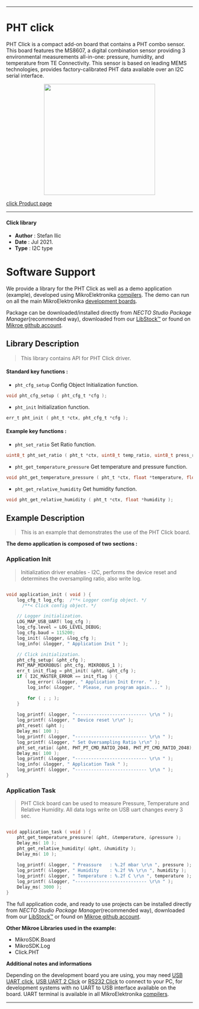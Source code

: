
---
# PHT click

PHT Click is a compact add-on board that contains a PHT combo sensor. This board features the MS8607, a digital combination sensor providing 3 environmental measurements all-in-one: pressure, humidity, and temperature from TE Connectivity. This sensor is based on leading MEMS technologies, provides factory-calibrated PHT data available over an I2C serial interface.

<p align="center">
  <img src="https://download.mikroe.com/images/click_for_ide/pht_click.png" height=300px>
</p>

[click Product page](https://www.mikroe.com/pht-click)

---


#### Click library

- **Author**        : Stefan Ilic
- **Date**          : Jul 2021.
- **Type**          : I2C type


# Software Support

We provide a library for the PHT Click
as well as a demo application (example), developed using MikroElektronika
[compilers](https://www.mikroe.com/necto-studio).
The demo can run on all the main MikroElektronika [development boards](https://www.mikroe.com/development-boards).

Package can be downloaded/installed directly from *NECTO Studio Package Manager*(recommended way), downloaded from our [LibStock&trade;](https://libstock.mikroe.com) or found on [Mikroe github account](https://github.com/MikroElektronika/mikrosdk_click_v2/tree/master/clicks).

## Library Description

> This library contains API for PHT Click driver.

#### Standard key functions :

- `pht_cfg_setup` Config Object Initialization function.
```c
void pht_cfg_setup ( pht_cfg_t *cfg );
```

- `pht_init` Initialization function.
```c
err_t pht_init ( pht_t *ctx, pht_cfg_t *cfg );
```

#### Example key functions :

- `pht_set_ratio` Set Ratio function.
```c
uint8_t pht_set_ratio ( pht_t *ctx, uint8_t temp_ratio, uint8_t press_ratio );
```

- `pht_get_temperature_pressure` Get temperature and pressure function.
```c
void pht_get_temperature_pressure ( pht_t *ctx, float *temperature, float *pressure );
```

- `pht_get_relative_humidity` Get humidity function.
```c
void pht_get_relative_humidity ( pht_t *ctx, float *humidity );
```

## Example Description

> This is an example that demonstrates the use of the PHT Click board.

**The demo application is composed of two sections :**

### Application Init

> Initialization driver enables - I2C,  performs the device reset and determines the oversampling ratio,  also write log.

```c

void application_init ( void ) {
    log_cfg_t log_cfg;  /**< Logger config object. */
      /**< Click config object. */

    // Logger initialization.
    LOG_MAP_USB_UART( log_cfg );
    log_cfg.level = LOG_LEVEL_DEBUG;
    log_cfg.baud = 115200;
    log_init( &logger, &log_cfg );
    log_info( &logger, " Application Init " );

    // Click initialization.
    pht_cfg_setup( &pht_cfg );
    PHT_MAP_MIKROBUS( pht_cfg, MIKROBUS_1 );
    err_t init_flag = pht_init( &pht, &pht_cfg );
    if ( I2C_MASTER_ERROR == init_flag ) {
        log_error( &logger, " Application Init Error. " );
        log_info( &logger, " Please, run program again... " );

        for ( ; ; );
    }
    
    log_printf( &logger, "--------------------------- \r\n " );
    log_printf( &logger, " Device reset \r\n" );
    pht_reset( &pht );
    Delay_ms( 100 );
    log_printf( &logger, "--------------------------- \r\n " );
    log_printf( &logger, " Set Oversampling Ratio \r\n" );
    pht_set_ratio( &pht, PHT_PT_CMD_RATIO_2048, PHT_PT_CMD_RATIO_2048);
    Delay_ms( 100 );
    log_printf( &logger, "--------------------------- \r\n " );
    log_info( &logger, " Application Task " );
    log_printf( &logger, "--------------------------- \r\n " );
}

```

### Application Task

> PHT Click board can be used to measure Pressure, Temperature  and Relative Humidity. All data logs write on USB uart changes every 3 sec.

```c

void application_task ( void ) {
    pht_get_temperature_pressure( &pht, &temperature, &pressure );
    Delay_ms( 10 );
    pht_get_relative_humidity( &pht, &humidity );
    Delay_ms( 10 );
    
    log_printf( &logger, " Preassure   : %.2f mbar \r\n ", pressure );
    log_printf( &logger, " Humidity    : %.2f %% \r\n ", humidity );
    log_printf( &logger, " Temperature : %.2f C \r\n ", temperature );
    log_printf( &logger, "--------------------------- \r\n " );
    Delay_ms( 3000 );
}

```


The full application code, and ready to use projects can be installed directly from *NECTO Studio Package Manager*(recommended way), downloaded from our [LibStock&trade;](https://libstock.mikroe.com) or found on [Mikroe github account](https://github.com/MikroElektronika/mikrosdk_click_v2/tree/master/clicks).

**Other Mikroe Libraries used in the example:**

- MikroSDK.Board
- MikroSDK.Log
- Click.PHT

**Additional notes and informations**

Depending on the development board you are using, you may need
[USB UART click](https://www.mikroe.com/usb-uart-click),
[USB UART 2 Click](https://www.mikroe.com/usb-uart-2-click) or
[RS232 Click](https://www.mikroe.com/rs232-click) to connect to your PC, for
development systems with no UART to USB interface available on the board. UART
terminal is available in all MikroElektronika
[compilers](https://shop.mikroe.com/compilers).

---
